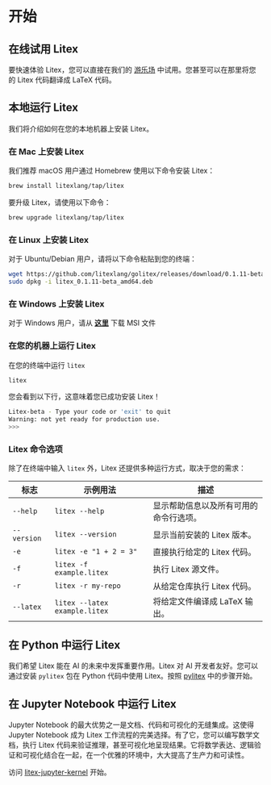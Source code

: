 # 开始

## 在线试用 Litex

要快速体验 Litex，您可以直接在我们的 [游乐场](https://litexlang.com/playground/syllogism) 中试用。您甚至可以在那里将您的 Litex 代码翻译成 LaTeX 代码。

## 本地运行 Litex

我们将介绍如何在您的本地机器上安装 Litex。

### 在 Mac 上安装 Litex

我们推荐 macOS 用户通过 Homebrew 使用以下命令安装 Litex：

```bash
brew install litexlang/tap/litex
```

要升级 Litex，请使用以下命令：

```bash
brew upgrade litexlang/tap/litex
```

### 在 Linux 上安装 Litex

对于 Ubuntu/Debian 用户，请将以下命令粘贴到您的终端：

```bash
wget https://github.com/litexlang/golitex/releases/download/0.1.11-beta/litex_0.1.11-beta_amd64.deb
sudo dpkg -i litex_0.1.11-beta_amd64.deb
```

### 在 Windows 上安装 Litex

对于 Windows 用户，请从 [**这里**](https://github.com/litexlang/golitex/releases/download/0.1.11-beta/litex_0.1.11-beta_amd64.msi) 下载 MSI 文件

### 在您的机器上运行 Litex

在您的终端中运行 `litex`

```bash
litex
```

您会看到以下行，这意味着您已成功安装 Litex！

```bash
Litex-beta - Type your code or 'exit' to quit
Warning: not yet ready for production use.
>>> 
```

### Litex 命令选项

除了在终端中输入 `litex` 外，Litex 还提供多种运行方式，取决于您的需求：

| 标志        | 示例用法                      | 描述 |
|-------------|------------------------------------|-------------|
| `--help`    | `litex --help`                     | 显示帮助信息以及所有可用的命令行选项。 |
| `--version` | `litex --version`                  | 显示当前安装的 Litex 版本。 |
| `-e`        | `litex -e "1 + 2 = 3"`                 | 直接执行给定的 Litex 代码。 |
| `-f`        | `litex -f example.litex`           | 执行 Litex 源文件。 |
| `-r`        | `litex -r my-repo`                 | 从给定仓库执行 Litex 代码。 |
| `--latex`   | `litex --latex example.litex`      | 将给定文件编译成 LaTeX 输出。 |

## 在 Python 中运行 Litex

我们希望 Litex 能在 AI 的未来中发挥重要作用。Litex 对 AI 开发者友好。您可以通过安装 `pylitex` 包在 Python 代码中使用 Litex。按照 [pylitex](https://github.com/litexlang/pylitex) 中的步骤开始。

## 在 Jupyter Notebook 中运行 Litex

Jupyter Notebook 的最大优势之一是文档、代码和可视化的无缝集成。这使得 Jupyter Notebook 成为 Litex 工作流程的完美选择。有了它，您可以编写数学文档，执行 Litex 代码来验证推理，甚至可视化地呈现结果。它将数学表达、逻辑验证和可视化结合在一起，在一个优雅的环境中，大大提高了生产力和可读性。

访问 [litex-jupyter-kernel](https://github.com/litexlang/litex-jupyter-kernel) 开始。
